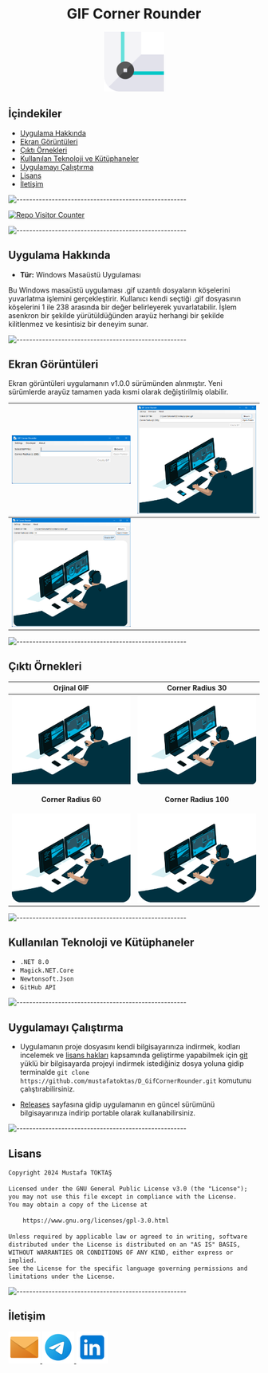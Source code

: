 <h1 align="center">GIF Corner Rounder</h1>

<div align=center>
  <img src="./Readme Resources/Gif Corner Rounder Logo.png" alt="Logo" width="120" heigh="120"/>
</div>

## **İçindekiler**

- [Uygulama Hakkında](#uygulama-hakkında)
- [Ekran Görüntüleri](#ekran-görüntüleri)
- [Çıktı Örnekleri](#çıktı-örnekleri)
- [Kullanılan Teknoloji ve Kütüphaneler](#kullanılan-teknoloji-ve-kütüphaneler)
- [Uygulamayı Çalıştırma](#uygulamayı-çalıştırma)
- [Lisans](#lisans)
- [İletişim](#i̇letişim)


![-----------------------------------------------------](./Readme%20Resources/Çizgi.png)

<a href="https://github.com/mustafatoktas/W.BE_RepoVisitorCounterAPI" target="_blank"> <img src="https://toktasoft.com/api/github/repo-visitor-counter.php?repo=39b4x5dw7v2hsa8&show_repo_name=1&show_date=1&show_brand=0" alt="Repo Visitor Counter"/> </a>


![-----------------------------------------------------](./Readme%20Resources/Çizgi.png)

## Uygulama Hakkında

- **Tür:** Windows Masaüstü Uygulaması

Bu Windows masaüstü uygulaması .gif uzantılı dosyaların köşelerini yuvarlatma işlemini gerçekleştirir.
Kullanıcı kendi seçtiği .gif dosyasının köşelerini 1 ile 238 arasında bir değer belirleyerek yuvarlatabilir.
İşlem asenkron bir şekilde yürütüldüğünden arayüz herhangi bir şekilde kilitlenmez ve kesintisiz bir deneyim sunar.


![-----------------------------------------------------](./Readme%20Resources/Çizgi.png)

## Ekran Görüntüleri

Ekran görüntüleri uygulamanın v1.0.0 sürümünden alınmıştır. Yeni sürümlerde arayüz tamamen yada kısmi olarak değiştirilmiş olabilir.

| ![Ekran Görüntüsü 1](./Readme%20Resources/Ekran%20Görüntüleri/Ekran%20Görüntüsü%201.png) | ![Ekran Görüntüsü 2](./Readme%20Resources/Ekran%20Görüntüleri/Ekran%20Görüntüsü%202.png) |
| ---------------------------------------------------------------------------------------- | ---------------------------------------------------------------------------------------- |
| ![Ekran Görüntüsü 3](./Readme%20Resources/Ekran%20Görüntüleri/Ekran%20Görüntüsü%203.png) |                                                                                          |


![-----------------------------------------------------](./Readme%20Resources/Çizgi.png)

## Çıktı Örnekleri

| **Orjinal GIF**                                                              | **Corner Radius 30**                                                           |
| ---------------------------------------------------------------------------- | ------------------------------------------------------------------------------ |
| ![Orjinal Gif](./Readme%20Resources/Gif'ler/orjinal.gif)                     | ![Çıktı 1 - Corner Radius 30](./Readme%20Resources/Gif'ler/orjinal_cr30.gif)   |
| <p align="center">**Corner Radius 60**</p>                                   | <p align="center">**Corner Radius 100**</p>                                    |
| ![Çıktı 2 - Corner Radius 60](./Readme%20Resources/Gif'ler/orjinal_cr60.gif) | ![Çıktı 3 - Corner Radius 100](./Readme%20Resources/Gif'ler/orjinal_cr100.gif) |


![-----------------------------------------------------](./Readme%20Resources/Çizgi.png)

## Kullanılan Teknoloji ve Kütüphaneler

- `.NET 8.0`
- `Magick.NET.Core`
- `Newtonsoft.Json`
- `GitHub API`


![-----------------------------------------------------](./Readme%20Resources/Çizgi.png)

## Uygulamayı Çalıştırma

- Uygulamanın proje dosyasını kendi bilgisayarınıza indirmek, kodları incelemek ve
  [lisans hakları](https://www.gnu.org/licenses/gpl-3.0.html) kapsamında geliştirme
  yapabilmek için [git](https://git-scm.com) yüklü bir bilgisayarda projeyi indirmek
  istediğiniz dosya yoluna gidip terminalde
  `git clone https://github.com/mustafatoktas/D_GifCornerRounder.git`
  komutunu çalıştırabilirsiniz.
  
- [Releases](https://github.com/mustafatoktas/D_GifCornerRounder/releases) sayfasına gidip
uygulamanın en güncel sürümünü bilgisayarınıza indirip portable olarak kullanabilirsiniz.


![-----------------------------------------------------](./Readme%20Resources/Çizgi.png)

## Lisans

    Copyright 2024 Mustafa TOKTAŞ

    Licensed under the GNU General Public License v3.0 (the "License");
    you may not use this file except in compliance with the License.
    You may obtain a copy of the License at

        https://www.gnu.org/licenses/gpl-3.0.html

    Unless required by applicable law or agreed to in writing, software
    distributed under the License is distributed on an "AS IS" BASIS,
    WITHOUT WARRANTIES OR CONDITIONS OF ANY KIND, either express or implied.
    See the License for the specific language governing permissions and
    limitations under the License.


![-----------------------------------------------------](./Readme%20Resources/Çizgi.png)

## İletişim

<a href="mailto:info@mustafatoktas.com"              target="_blank"> <img src="./Readme Resources/İletişim/Mail.png"     alt="Mail"     width="64" heigh="64"/> </a>
<a href="https://t.me/mustafatoktas00"               target="_blank"> <img src="./Readme Resources/İletişim/Telegram.png" alt="Telegram" width="64" heigh="64"/> </a>
<a href="https://www.linkedin.com/in/mustafatoktas/" target="_blank"> <img src="./Readme Resources/İletişim/LinkedIn.png" alt="LinkedIn" width="64" heigh="64"/> </a>